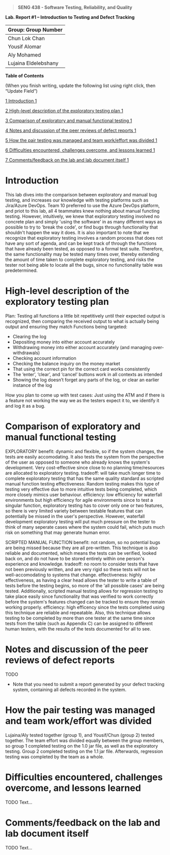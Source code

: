 >   **SENG 438 - Software Testing, Reliability, and Quality**

**Lab. Report \#1 – Introduction to Testing and Defect Tracking**

| Group: Group Number      |
|-----------------|
| Chun Lok Chan                |   
| Yousif Alomar              |   
| Aly Mohamed               |   
| Lujaina Eldelebshany                |   


**Table of Contents**

(When you finish writing, update the following list using right click, then
“Update Field”)

[1 Introduction	1](#_Toc439194677)

[2 High-level description of the exploratory testing plan	1](#_Toc439194678)

[3 Comparison of exploratory and manual functional testing	1](#_Toc439194679)

[4 Notes and discussion of the peer reviews of defect reports	1](#_Toc439194680)

[5 How the pair testing was managed and team work/effort was
divided	1](#_Toc439194681)

[6 Difficulties encountered, challenges overcome, and lessons
learned	1](#_Toc439194682)

[7 Comments/feedback on the lab and lab document itself	1](#_Toc439194683)

# Introduction

This lab dives into the comparison between exploratory and manual bug testing, and increases our knowledge with testing platforms such as Jira/Azure DevOps. Team 10 preferred to use the Azure DevOps platform, and priot to this lab, all 4 teammates knew nothing about manual functing testing. However, intuitively, we knew that exploratory testing involved no concrete plan and simply 'using the software' in as many different ways as possible to try to 'break the code', or find bugs through functionality that shouldn't happen the way it does. It is also important to note that we recognize that exploratory testing involves a random process that does not have any sort of agenda, and can be kept track of through the functions that have already been tested, as opposed to a formal test suite. Therefore, the same functionality may be tested many times over, thereby extending the amount of time taken to complete exploratory testing, and risks the tester not being able to locate all the bugs, since no functionality table was predetermined. 

# High-level description of the exploratory testing plan

Plan: Testing all functions a little bit repetitively until their expected output is recognized, then comparing the received output to what is actually being output and ensuring they match
Functions being targeted: 
- Clearing the log
- Depositing money into either account accurately
- Withdrawing money into either account accurately (and managing over-withdrawals)
- Checking account information
- Checking the balance inquiry on the money market
- That using the correct pin for the correct card works consistently
- The ‘enter’, ‘clear’, and ‘cancel’ buttons work in all contexts as intended
- Showing the log doesn’t forget any parts of the log, or clear an earlier instance of the log

How you plan to come up with test cases: Just using the ATM and if there is a feature not working the way we as the testers expect it to, we identify it and log it as a bug. 


# Comparison of exploratory and manual functional testing
EXPLORATORY
benefit: dynamic and flexible, so if the system changes, the tests are easily accomodating. It also tests the system from the perspective of the user as opposed to someone who already knows the system's development. Very cost-effective since close to no planning time/resources are allocated to exploratory testing.
tradeoff: will take much longer time to complete exploratory testing that has the same quality standard as scripted manual function testing
effectiveness: Random testing makes this type of testing very effective due to more intuitive tests being completed, which more closely mimics user behaviour. 
efficiency: low efficiency for waterfall environments but high efficiency for agile environments since to test a singular function, exploratory testing has to cover only one or two features, so there is very limited variety between testable features that can potentially be missed in the user's perspective. However, waterfall development exploratory testing will put much pressure on the tester to think of many seperate cases where the system could fail, which puts much risk on something that may generate human error. 

SCRIPTED MANUAL FUNCTION
benefit: not random, so no potential bugs are being missed because they are all pre-written. This technique is also reliable and documented, which means the tests can be verified, looked back on, and do not have to be stored entirely within one person's experience and knowledge. 
tradeoff: no room to consider tests that have not been previously written, and are very rigid so these tests will not be well-accomodating to systems that change.
effectiveness: highly effectiveness, as having a clear head allows the tester to write a table of tests before the testing begins, so more of the 'all possible cases' are being tested. Additionally, scripted manual testing allows for regression testing to take place easily since functionality that was verified to work correctly before the system's features changed can be tracked to ensure they remain working properly. 
efficiency: high efficency since the tests completed using this technique are reliable and repeatable. Also, this technique allows testing to be completed by more than one tester at the same time since tests from the table (such as Appendix C) can be assigned to different human testers, with the results of the tests documented for all to see. 

# Notes and discussion of the peer reviews of defect reports
TODO
-   Note that you need to submit a report generated by your defect tracking
    system, containing all defects recorded in the system.

# How the pair testing was managed and team work/effort was divided 

Lujaina/Aly tested together (group 1), and Yousif/Chun (group 2) tested together. The team effort was divided equally between the group members, so group 1 completed testing on the 1.0 jar file, as well as the exploratory testing. Group 2 completed testing on the 1.1 jar file. Afterwards, regression testing was completed by the team as a whole. 

# Difficulties encountered, challenges overcome, and lessons learned
TODO
Text…

# Comments/feedback on the lab and lab document itself
TODO
Text…
